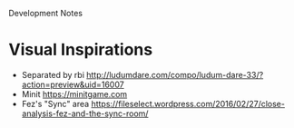 Development Notes

# Visual Inspirations

- Separated by rbi http://ludumdare.com/compo/ludum-dare-33/?action=preview&uid=16007
- Minit https://minitgame.com
- Fez's "Sync" area https://fileselect.wordpress.com/2016/02/27/close-analysis-fez-and-the-sync-room/